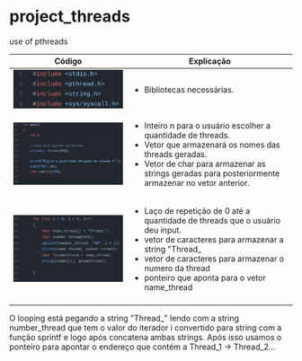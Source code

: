 # project_threads
 use of pthreads 
 
 |  Código | Explicação  |
|---|---|
|![lib](https://github.com/paulovitornovaes/project_threads/blob/9a4c6c73fe0b4307746f37d7526cab76f47109b9/part_1/assets/library_part1.png)|<ul> <li>Bibliotecas necessárias. </li></ul> |
|![part1](https://github.com/paulovitornovaes/project_threads/blob/9a4c6c73fe0b4307746f37d7526cab76f47109b9/part_1/assets/inputs_part1.PNG)   | <ul> <li>Inteiro n para o usuário escolher a quantidade de threads.</li> <li>Vetor que armazenará os nomes das threads geradas.</li> <li>Vetor de char para armazenar as strings geradas para posteriormente armazenar no vetor anterior.</li> </ul>  |
|![loop1](https://github.com/paulovitornovaes/project_threads/blob/3714e7591be01c19e80d30e8982be5c875adbc85/part_1/assets/loop1_part1.png)| <ul> <li>Laço de repetição de 0 até a quantidade de threads que o usuário deu input.</li> <li>vetor de caracteres para armazenar a string "Thread_</li> <li>vetor de caracteres para armazenar o numero da thread</li> <li>ponteiro que aponta para o vetor name_thread</li></ul>
|   |   |
 O looping está pegando a string "Thread_" lendo com a string number_thread que tem o valor do iterador i convertido para string com a função sprintf e logo após concatena ambas strings.
 Após isso usamos o ponteiro para apontar o endereço que contém a Thread_1 -> Thread_2...

